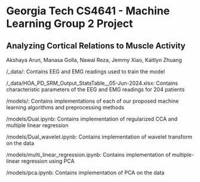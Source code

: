 # Georgia Tech CS4641 - Machine Learning Group 2 Project
## Analyzing Cortical Relations to Muscle Activity
Akshaya Arun, Manasa Golla, Nawal Reza, Jemmy Xiao, Kaitlyn Zhuang

/_data/: Contains EEG and EMG readings used to train the model

/_data/HOA_PD_SRM_Output_StatsTable__05-Jun-2024.xlsx: Contains characteristic parameters of the EEG and EMG readings for 204 patients

/models/: Contains implementations of each of our proposed machine learning algorithms and preprocessing methods

/models/Dual.ipynb: Contains implementation of regularized CCA and multiple linear regression

/models/Dual_wavelet.ipynb: Contains implementation of wavelet transform on the data

/models/multi_linear_regression.ipynb: Contains implementation of multiple-linear regression using PCA

/models/pca.ipynb: Contains implementation of PCA on the data
